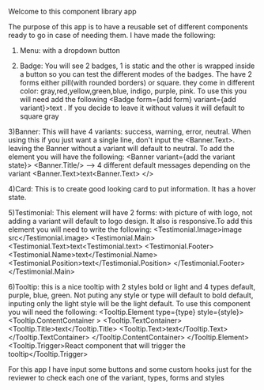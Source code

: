 Welcome to this component library app

The purpose of this app is to have a reusable set of different components ready to go in case of needing them. I have made the following:

1) Menu: with a dropdown button

2) Badge: You will see 2 badges, 1 is static and the other is wrapped inside a button so you can test the different modes of the badges. The have 2 forms either pill(with rounded borders) or square. they come in different color: gray,red,yellow,green,blue, indigo, purple, pink. To use this you will need add the following <Badge form={add form} variant={add variant}>text </Badge>. If you decide to leave it without values it will default to square gray

3)Banner: This will have 4 variants: success, warning, error, neutral. When using this if you just want a single line, don't input the <Banner.Text>. leaving the Banner without a variant will default to neutral. To add the element you will have the following:
<Banner variant={add the variant state}>
<Banner.Title/> --> 4 different default messages depending on the variant
<Banner.Text>text<Banner.Text>
</>

4)Card: This is to create good looking card to put information. It has a hover state.

5)Testimonial: This element will have 2 forms: with picture of with logo, not adding a variant will default to logo design. It also is responsive.To add this element you will need to write the following:
<Testimonial variant={variant}>
    <Testimonial.Image>image src</Testimonial.image>
    <Testimonial.Main>
        <Testimonial.Text>text<Testimonial.text>
        <Testimonial.Footer>
            <Testimonial.Name>text</Testimonial.Name>
            <Testimonial.Position>text</Testimonial.Position>
        </Testimonial.Footer>
    </Testimonial.Main>
</Testimonial>

6)Tooltip: this is a nice tooltip with 2 styles bold or light and 4 types default, purple, blue, green. Not puting any style or type will default to bold default, inputing only the light style will be the light default. To use this component you will need the following:
<Tooltip>
    <Tooltip.Element type={type} style={style}>
        <Tooltip.ContentContainer >
            <Tooltip.TextContainer>
                <Tooltip.Title>text</Tooltip.Title>
                 <Tooltip.Text>text</Tooltip.Text>
            </Tooltip.TextContainer>
        </Tooltip.ContentContainer>
    </Tooltip.Element>
    <Tooltip.Trigger>React component that will trigger the tooltip</Tooltip.Trigger>
</Tooltip>

For this app I have input some buttons and some custom hooks just for the reviewer to check each one of the variant, types, forms and styles